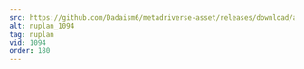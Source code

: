 ```yaml
---
src: https://github.com/Dadaism6/metadriverse-asset/releases/download/assetsv1.0.4/nuplan_1094.mp4
alt: nuplan_1094
tag: nuplan
vid: 1094
order: 180
---
```

